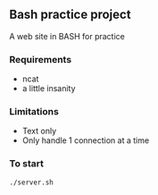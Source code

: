 ## Bash practice project
A web site in BASH for practice

### Requirements
* ncat
* a little insanity


### Limitations
* Text only
* Only handle 1 connection at a time

### To start
```
./server.sh
```

